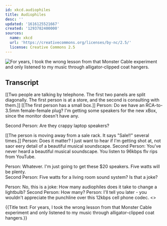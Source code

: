```yaml
---
id: xkcd.audiophiles
title: Audiophiles
desc: ''
updated: '1616125521667'
created: '1293782400000'
sources:
  name: xkcd
  url: 'https://creativecommons.org/licenses/by-nc/2.5/'
  license: Creative Commons 2.5
---
```

![For years, I took the wrong lesson from that Monster Cable experiment and only listened to my music through alligator-clipped coat hangers.](https://imgs.xkcd.com/comics/audiophiles.png)

## Transcript
[[Two people are talking by telephone.  The first two panels are split diagonally.  The first person is at a store, and the second is consulting with them.]]
[[The first person has a small box.]]
Person: Do we have an RCA-to-3.5mm female-female plug? I'm getting some speakers for the new xBox, since the monitor doesn't have any.

Second Person: Are they crappy laptop speakers?

[[The person is moving away from a sale rack.  It says "Sale!!" several times.]]
Person: Does it matter? I just want to hear if I'm getting shot at, not saor eery detail of a beautiful musical soundscape.
Second Person: You've never 
heard
 a beautiful musical soundscape. You listen to 96kbps flv rips from YouTube.

Person: Whatever.  I'm just going to get these $20 speakers.  Five watts will be plenty.  
Second Person: Five watts for a living room sound system?  Is that a joke?

Person: No, this is a joke: How many audiophiles does it take to change a lightbulb?
Second Person: How many?
Person: I'll tell you later - you wouldn't appreciate the punchline over this 12kbps cell phone codec.
<<click>>

{{Title text: For years, I took the wrong lesson from that Monster Cable experiment and only listened to my music through alligator-clipped coat hangers.}}
